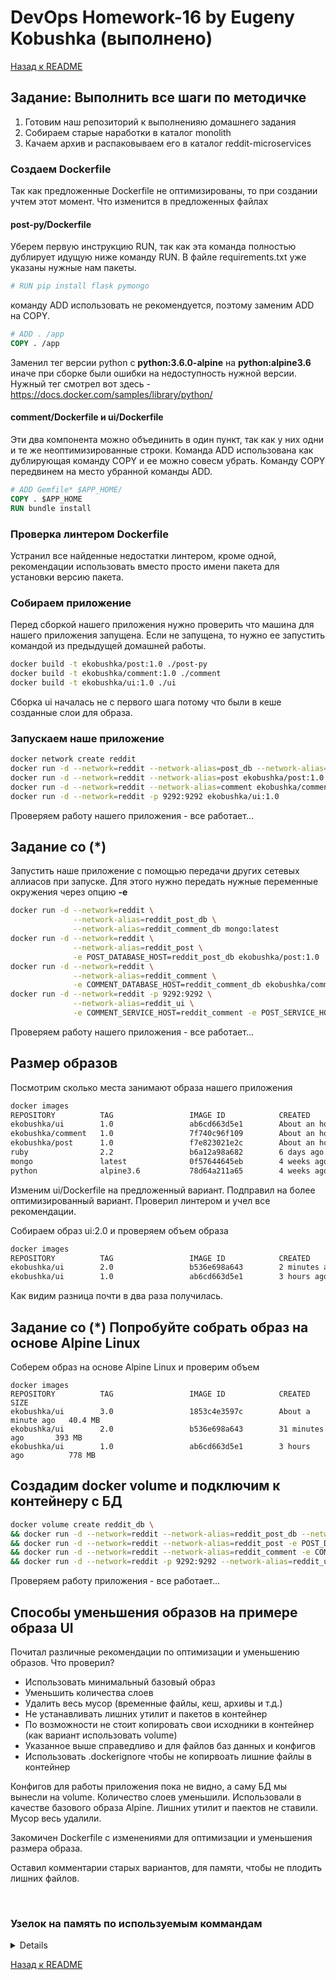 # DevOps Homework-16 by Eugeny Kobushka (выполнено)

[Назад к README](../README.md)

## **Задание:** Выполнить все шаги по методичке

1. Готовим наш репозиторий к выполненияю домашнего задания
2. Собираем старые наработки в каталог monolith
3. Качаем архив и распаковываем его в каталог reddit-microservices

### **Создаем Dockerfile**

Так как предложенные Dockerfile не оптимизированы, то при создании учтем этот момент.
Что изменится в предложенных файлах

#### post-py/Dockerfile

Уберем первую инструкцию RUN, так как эта команда полностью дублирует идущую ниже команду RUN. В файле requirements.txt уже указаны нужные нам пакеты.

```dockerfile
# RUN pip install flask pymongo
```

команду ADD использовать не рекомендуется, поэтому заменим ADD на COPY.

```dockerfile
# ADD . /app
COPY . /app

```

Заменил тег версии python c **python:3.6.0-alpine** на **python:alpine3.6** иначе при сборке были ошибки на недоступность нужной версии.
Нужный тег смотрел вот здесь - <https://docs.docker.com/samples/library/python/>

#### comment/Dockerfile и ui/Dockerfile

Эти два компонента можно объединить в один пункт, так как у них одни и те же неоптимизированные строки. Команда ADD использована как дублирующая команду COPY и ее можно совесм убрать. Команду COPY передвинем на место убранной команды ADD.

```dockerfile
# ADD Gemfile* $APP_HOME/
COPY . $APP_HOME
RUN bundle install
```

### **Проверка линтером Dockerfile**

Устранил все найденные недостатки линтером, кроме одной, рекомендации использовать вместо просто имени пакета для установки версию пакета.

### Собираем приложение

Перед сборкой нашего приложения нужно проверить что машина для нашего приложения запущена. Если не запущена, то нужно ее запустить командой из предыдущей домашней работы.

```bash
docker build -t ekobushka/post:1.0 ./post-py
docker build -t ekobushka/comment:1.0 ./comment
docker build -t ekobushka/ui:1.0 ./ui
```

Cборка ui началась не с первого шага потому что были в кеше созданные слои для образа.

### **Запускаем наше приложение**

```bash
docker network create reddit
docker run -d --network=reddit --network-alias=post_db --network-alias=comment_db mongo:latest
docker run -d --network=reddit --network-alias=post ekobushka/post:1.0
docker run -d --network=reddit --network-alias=comment ekobushka/comment:1.0
docker run -d --network=reddit -p 9292:9292 ekobushka/ui:1.0
```

Проверяем работу нашего приложения - все работает...

## **Задание со (*)**

Запустить наше приложение с помощью передачи других сетевых аллиасов при запуске. Для этого нужно передать нужные переменные окружения через опцию **-e**

```bash
docker run -d --network=reddit \
              --network-alias=reddit_post_db \
              --network-alias=reddit_comment_db mongo:latest
docker run -d --network=reddit \
              --network-alias=reddit_post \
              -e POST_DATABASE_HOST=reddit_post_db ekobushka/post:1.0
docker run -d --network=reddit \
              --network-alias=reddit_comment \
              -e COMMENT_DATABASE_HOST=reddit_comment_db ekobushka/comment:1.0
docker run -d --network=reddit -p 9292:9292 \
              --network-alias=reddit_ui \
              -e COMMENT_SERVICE_HOST=reddit_comment -e POST_SERVICE_HOST=reddit_post ekobushka/ui:1.0
```

Проверяем работу нашего приложения - все работает...

## **Размер образов**

Посмотрим сколько места занимают образа нашего приложения

```bash
docker images
REPOSITORY          TAG                 IMAGE ID            CREATED             SIZE
ekobushka/ui        1.0                 ab6cd663d5e1        About an hour ago   778 MB
ekobushka/comment   1.0                 7f740c96f109        About an hour ago   771 MB
ekobushka/post      1.0                 f7e823021e2c        About an hour ago   97 MB
ruby                2.2                 b6a12a98a682        6 days ago          719 MB
mongo               latest              0f57644645eb        4 weeks ago         366 MB
python              alpine3.6           78d64a211a65        4 weeks ago         83.8 MB
```

Изменим ui/Dockerfile на предложенный вариант. Подправил на более оптимизированный вариант. Проверил линтером и учел все рекомендации.

Собираем образ ui:2.0 и проверяем объем образа

```bash
docker images
REPOSITORY          TAG                 IMAGE ID            CREATED             SIZE
ekobushka/ui        2.0                 b536e698a643        2 minutes ago       393 MB
ekobushka/ui        1.0                 ab6cd663d5e1        3 hours ago         778 MB
```

Как видим разница почти в два раза получилась.

## **Задание со (*) Попробуйте собрать образ на основе Alpine Linux**

Соберем образ на основе Alpine Linux и проверим объем

```docker
docker images
REPOSITORY          TAG                 IMAGE ID            CREATED              SIZE
ekobushka/ui        3.0                 1853c4e3597c        About a minute ago   40.4 MB
ekobushka/ui        2.0                 b536e698a643        31 minutes ago       393 MB
ekobushka/ui        1.0                 ab6cd663d5e1        3 hours ago          778 MB
```

## **Создадим docker volume и подключим к контейнеру с БД**

```bash
docker volume create reddit_db \
&& docker run -d --network=reddit --network-alias=reddit_post_db --network-alias=reddit_comment_db -v reddit_db:/data/db mongo:latest \
&& docker run -d --network=reddit --network-alias=reddit_post -e POST_DATABASE_HOST=reddit_post_db ekobushka/post:1.0 \
&& docker run -d --network=reddit --network-alias=reddit_comment -e COMMENT_DATABASE_HOST=reddit_comment_db ekobushka/comment:1.0 \
&& docker run -d --network=reddit -p 9292:9292 --network-alias=reddit_ui -e COMMENT_SERVICE_HOST=reddit_comment -e POST_SERVICE_HOST=reddit_post ekobushka/ui:3.0
```

Проверяем работу приложения - все работает...

## **Способы уменьшения образов на примере образа UI**

Почитал различные рекомендации по оптимизации и уменьшению образов. Что проверил?

* Использовать минимальный базовый образ
* Уменьшить количества слоев
* Удалить весь мусор (временные файлы, кеш, архивы и т.д.)
* Не устанавливать лишних утилит и пакетов в контейнер
* По возможности не стоит копировать свои исходники в контейнер (как вариант использовать volume)
* Указанное выше справедливо и для файлов баз данных и конфигов
* Использовать .dockerignore чтобы не копирвоать лишние файлы в контейнер

Конфигов для работы приложения пока не видно, а саму БД мы вынесли на volume.
Количество слоев уменьшили. Использовали в качестве базового образа Alpine.
Лишних утилит и паектов не ставили. Мусор весь удалили.

Закомичен Dockerfile с изменениями для оптимизации и уменьшения размера образа.

Оставил комментарии старых вариантов, для памяти, чтобы не плодить лишних файлов.

<br>

### **Узелок на память по используемым коммандам**

<details>

```bash
# Создаем хост docker-machine
docker-machine create --driver google \
                      --google-project docker-193604 \
                      --google-zone europe-west1-b  \
                      --google-machine-type g1-small \
                      --google-machine-image $(gcloud compute images list --filter ubuntu-1604-lts --uri) \
                      docker-host
# Назначаем хост для работы по кмолчанию
eval "$(docker-machine env docker-host)"

# Собираем docker-контейнеры
docker pull mongo:latest
docker build -t ekobushka/post:1.0 ./post-py
docker build -t ekobushka/comment:1.0 ./comment && docker build -t ekobushka/ui:1.0 ./ui

# netework
docker network create reddit

# volume
docker volume create reddit_db

# Запускаем docker-контейнеры
docker run -d --network=reddit --network-alias=reddit_post_db --network-alias=reddit_comment_db -v reddit_db:/data/db mongo:latest
docker run -d --network=reddit --network-alias=reddit_post -e POST_DATABASE_HOST=reddit_post_db ekobushka/post:1.0
docker run -d --network=reddit --network-alias=reddit_comment -e COMMENT_DATABASE_HOST=reddit_comment_db ekobushka/comment:1.0 && docker run -d --network=reddit -p 9292:9292 --network-alias=reddit_ui -e COMMENT_SERVICE_HOST=reddit_comment -e POST_SERVICE_HOST=reddit_post ekobushka/ui:1.0

# Смотрим IP-адрес нашего хоста
docker-machine ls

# И все указанное выше одной коммандой для тестов
docker-machine create --driver google --google-project docker-193604 --google-zone europe-west1-b --google-machine-type g1-small --google-machine-image $(gcloud compute images list --filter ubuntu-1604-lts --uri) docker-host && eval "$(docker-machine env docker-host)" && docker pull mongo:latest && docker build -t ekobushka/post:1.0 ./post-py && docker build -t ekobushka/comment:1.0 ./comment && docker build -t ekobushka/ui:1.0 ./ui && docker network create reddit && docker volume create reddit_db && docker run -d --network=reddit --network-alias=reddit_post_db --network-alias=reddit_comment_db -v reddit_db:/data/db mongo:latest && docker run -d --network=reddit --network-alias=reddit_post -e POST_DATABASE_HOST=reddit_post_db ekobushka/post:1.0 && docker run -d --network=reddit --network-alias=reddit_comment -e COMMENT_DATABASE_HOST=reddit_comment_db ekobushka/comment:1.0 && docker run -d --network=reddit -p 9292:9292 --network-alias=reddit_ui -e COMMENT_SERVICE_HOST=reddit_comment -e POST_SERVICE_HOST=reddit_post ekobushka/ui:1.0 && docker-machine ls

# Удаляем все созданные контейнеры
docker kill $(docker ps -q)

# Удаляем созданный хост
docker-machine rm docker-host

```
</details>

[Назад к README](../README.md)
